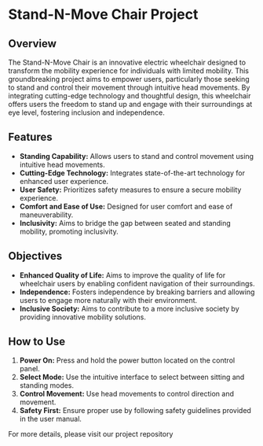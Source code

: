 # Stand-N-Move Chair Project

## Overview
The Stand-N-Move Chair is an innovative electric wheelchair designed to transform the mobility experience for individuals with limited mobility. This groundbreaking project aims to empower users, particularly those seeking to stand and control their movement through intuitive head movements. By integrating cutting-edge technology and thoughtful design, this wheelchair offers users the freedom to stand up and engage with their surroundings at eye level, fostering inclusion and independence.

## Features
- **Standing Capability:** Allows users to stand and control movement using intuitive head movements.
- **Cutting-Edge Technology:** Integrates state-of-the-art technology for enhanced user experience.
- **User Safety:** Prioritizes safety measures to ensure a secure mobility experience.
- **Comfort and Ease of Use:** Designed for user comfort and ease of maneuverability.
- **Inclusivity:** Aims to bridge the gap between seated and standing mobility, promoting inclusivity.

## Objectives
- **Enhanced Quality of Life:** Aims to improve the quality of life for wheelchair users by enabling confident navigation of their surroundings.
- **Independence:** Fosters independence by breaking barriers and allowing users to engage more naturally with their environment.
- **Inclusive Society:** Aims to contribute to a more inclusive society by providing innovative mobility solutions.

## How to Use
1. **Power On:** Press and hold the power button located on the control panel.
2. **Select Mode:** Use the intuitive interface to select between sitting and standing modes.
3. **Control Movement:** Use head movements to control direction and movement.
4. **Safety First:** Ensure proper use by following safety guidelines provided in the user manual.

For more details, please visit our project repository
